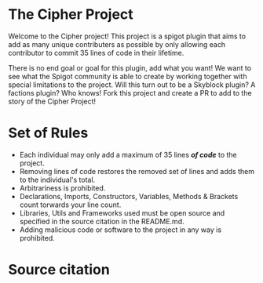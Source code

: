 # The Cipher Project

Welcome to the Cipher project! This project is a spigot plugin that aims to add as many unique contributers as possible by
only allowing each contributor to commit 35 lines of code in their lifetime.

There is no end goal or goal for this plugin, add what you want! We want to see what the Spigot community is able to create by
working together with special limitations to the project. Will this turn out to be a Skyblock plugin? A factions plugin? Who knows! Fork this project 
and create a PR to add to the story of the Cipher Project!


# Set of Rules
 - Each individual may only add a maximum of 35 lines <b><i>of code</i></b> to the project.
 - Removing lines of code restores the removed set of lines and adds them to the individual's total.
 - Arbitrariness is prohibited.
 - Declarations, Imports, Constructors, Variables, Methods & Brackets count torwards your line count.
 - Libraries, Utils and Frameworks used must be open source and specified in the source citation in the README.md.
 - Adding malicious code or software to the project in any way is prohibited.


# Source citation

